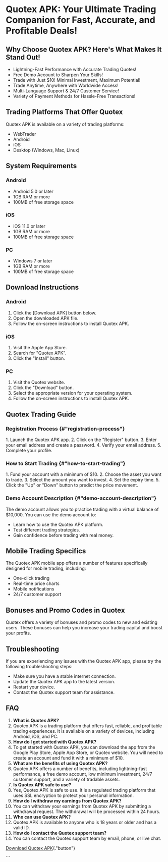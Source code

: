 # Quotex APK: Your Ultimate Trading Companion for Fast, Accurate, and Profitable Deals!

## Why Choose Quotex APK? Here's What Makes It Stand Out!

-   Lightning-Fast Performance with Accurate Trading Quotes!
-   Free Demo Account to Sharpen Your Skills!
-   Trade with Just \$10! Minimal Investment, Maximum Potential!
-   Trade Anytime, Anywhere with Worldwide Access!
-   Multi-Language Support & 24/7 Customer Service!
-   Variety of Payment Methods for Hassle-Free Transactions!

## Trading Platforms That Offer Quotex

Quotex APK is available on a variety of trading platforms:

-   WebTrader
-   Android
-   iOS
-   Desktop (Windows, Mac, Linux)

## System Requirements

### Android

-   Android 5.0 or later
-   1GB RAM or more
-   100MB of free storage space

### iOS

-   iOS 11.0 or later
-   1GB RAM or more
-   100MB of free storage space

### PC

-   Windows 7 or later
-   1GB RAM or more
-   100MB of free storage space

## Download Instructions

### Android

1.  Click the \[Download APK\] button below.
2.  Open the downloaded APK file.
3.  Follow the on-screen instructions to install Quotex APK.

### iOS

1.  Visit the Apple App Store.
2.  Search for "Quotex APK".
3.  Click the "Install" button.

### PC

1.  Visit the Quotex website.
2.  Click the "Download" button.
3.  Select the appropriate version for your operating system.
4.  Follow the on-screen instructions to install Quotex APK.

## Quotex Trading Guide

### Registration Process {#"registration-process"}

1\. Launch the Quotex APK app. 2. Click on the "Register" button.
3. Enter your email address and create a password. 4. Verify your email
address. 5. Complete your profile.

### How to Start Trading {#"how-to-start-trading"}

1\. Fund your account with a minimum of \$10. 2. Choose the asset you
want to trade. 3. Select the amount you want to invest. 4. Set the
expiry time. 5. Click the "Up" or "Down" button to predict
the price movement.

### Demo Account Description {#"demo-account-description"}

The demo account allows you to practice trading with a virtual balance
of \$10,000. You can use the demo account to:

-   Learn how to use the Quotex APK platform.
-   Test different trading strategies.
-   Gain confidence before trading with real money.

## Mobile Trading Specifics

The Quotex APK mobile app offers a number of features specifically
designed for mobile trading, including:

-   One-click trading
-   Real-time price charts
-   Mobile notifications
-   24/7 customer support

## Bonuses and Promo Codes in Quotex

Quotex offers a variety of bonuses and promo codes to new and existing
users. These bonuses can help you increase your trading capital and
boost your profits.

## Troubleshooting

If you are experiencing any issues with the Quotex APK app, please try
the following troubleshooting steps:

-   Make sure you have a stable internet connection.
-   Update the Quotex APK app to the latest version.
-   Restart your device.
-   Contact the Quotex support team for assistance.

## FAQ

1.  **What is Quotex APK?**
2.  Quotex APK is a trading platform that offers fast, reliable, and
    profitable trading experiences. It is available on a variety of
    devices, including Android, iOS, and PC.
3.  **How do I get started with Quotex APK?**
4.  To get started with Quotex APK, you can download the app from the
    Google Play Store, Apple App Store, or Quotex website. You will need
    to create an account and fund it with a minimum of \$10.
5.  **What are the benefits of using Quotex APK?**
6.  Quotex APK offers a number of benefits, including lightning-fast
    performance, a free demo account, low minimum investment, 24/7
    customer support, and a variety of tradable assets.
7.  **Is Quotex APK safe to use?**
8.  Yes, Quotex APK is safe to use. It is a regulated trading platform
    that uses SSL encryption to protect your personal information.
9.  **How do I withdraw my earnings from Quotex APK?**
10. You can withdraw your earnings from Quotex APK by submitting a
    withdrawal request. The withdrawal will be processed within 24
    hours.
11. **Who can use Quotex APK?**
12. Quotex APK is available to anyone who is 18 years or older and has a
    valid ID.
13. **How do I contact the Quotex support team?**
14. You can contact the Quotex support team by email, phone, or live
    chat.

[Download Quotex
APK](\%22https://traff.sbs/quotexonelink\%22){."button"}

\`\`\`

